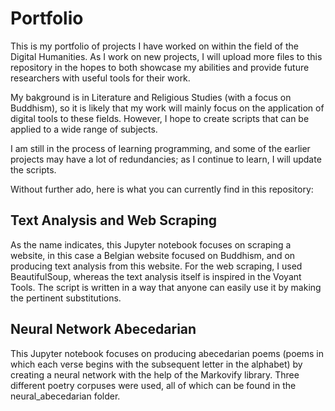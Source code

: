 # Portfolio
 This is my portfolio of projects I have worked on within the field of the Digital Humanities. As I work on new projects, I will upload more files to this repository in the hopes to both showcase my abilities and provide future researchers with useful tools for their work. 
 
 My bakground is in Literature and Religious Studies (with a focus on Buddhism), so it is likely that my work will mainly focus on the application of digital tools to these fields.
 However, I hope to create scripts that can be applied to a wide range of subjects.
 
 I am still in the process of learning programming, and some of the earlier projects may have a lot of redundancies; as I continue to learn, I will update the scripts.

 Without further ado, here is what you can currently find in this repository:

 ## Text Analysis and Web Scraping
 As the name indicates, this Jupyter notebook focuses on scraping a website, in this case a Belgian website focused on Buddhism, and on producing text analysis from this website. For the web scraping, I used BeautifulSoup, whereas the text analysis itself is inspired in the Voyant Tools. The script is written in a way that anyone can easily use it by making the pertinent substitutions.

 ## Neural Network Abecedarian
 This Jupyter notebook focuses on producing abecedarian poems (poems in which each verse begins with the subsequent letter in the alphabet) by creating a neural network with the help of the Markovify library. Three different poetry corpuses were used, all of which can be found in the neural_abecedarian folder.
